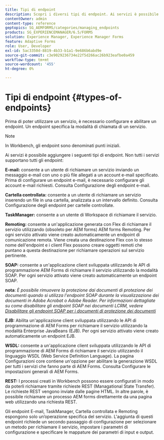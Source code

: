 ```yaml
---
title: Tipi di endpoint
description: Scopri i diversi tipi di endpoint. Ai servizi è possibile aggiungere diversi tipi di endpoint, ad esempio E-mail, Cartella controllata e molto altro ancora.
contentOwner: admin
content-type: reference
geptopics: SG_AEMFORMS/categories/managing_endpoints
products: SG_EXPERIENCEMANAGER/6.5/FORMS
solution: Experience Manager, Experience Manager Forms
feature: Adaptive Forms
role: User, Developer
exl-id: 5ac3350d-8819-4b33-b1a1-9e686b6abd9e
source-git-commit: c3e9029236734e22f5d266ac26b923eafbe0a459
workflow-type: tm+mt
source-wordcount: '455'
ht-degree: 0%

---
```


# Tipi di endpoint {#types-of-endpoints}

Prima di poter utilizzare un servizio, è necessario configurare e abilitare un endpoint. Un endpoint specifica la modalità di chiamata di un servizio.

>[!NOTE]
>
>In Workbench, gli endpoint sono denominati punti iniziali.

Ai servizi è possibile aggiungere i seguenti tipi di endpoint. Non tutti i servizi supportano tutti gli endpoint:

**E-mail:** consente a un utente di richiamare un servizio inviando un messaggio e-mail con uno o più file allegati a un account e-mail specificato. Prima di configurare un endpoint e-mail, è necessario configurare gli account e-mail richiesti. Consulta Configurazione degli endpoint e-mail.

**Cartella controllata:** consente a un utente di richiamare un servizio inserendo un file in una cartella, analizzata a un intervallo definito. Consulta Configurazione degli endpoint per cartelle controllate.

**TaskManager:** consente a un utente di Workspace di richiamare il servizio.

**Remoting:** consente a un&#39;applicazione generata con Flex di richiamare il servizio utilizzando (obsoleto per AEM forms) AEM forms Remoting. Per ogni servizio attivato viene creato automaticamente un endpoint di comunicazione remota. Viene creata una destinazione Flex con lo stesso nome dell&#39;endpoint e i client Flex possono creare oggetti remoti che puntano a questa destinazione per richiamare operazioni sul servizio pertinente.

**SOAP:** consente a un&#39;applicazione client sviluppata utilizzando le API di programmazione AEM Forms di richiamare il servizio utilizzando la modalità SOAP. Per ogni servizio attivato viene creato automaticamente un endpoint SOAP.

**nota**: *È possibile rimuovere la protezione dai documenti di protezione dei documenti quando si utilizza l&#39;endpoint SOAP durante la visualizzazione dei documenti in Adobe Acrobat o Adobe Reader. Per informazioni dettagliate su come disabilitare gli endpoint SOAP nei documenti LCRM, vedere [Disabilitare gli endpoint SOAP per i documenti di protezione dei documenti](/help/forms/using/admin-help/configuring-client-server-options.md#disable-soap-endpoints-for-document-security-documents)*

**EJB:** Abilita un&#39;applicazione client sviluppata utilizzando le API di programmazione di AEM Forms per richiamare il servizio utilizzando la modalità Enterprise JavaBeans (EJB). Per ogni servizio attivato viene creato automaticamente un endpoint EJB.

**WSDL:** consente a un&#39;applicazione client sviluppata utilizzando le API di programmazione di AEM Forms di richiamare il servizio utilizzando il linguaggio WSDL (Web Service Definition Language). La pagina Configurazioni core contiene un&#39;opzione per abilitare la generazione WSDL per tutti i servizi che fanno parte di AEM Forms. Consulta Configurare le impostazioni generali di AEM Forms.

**REST:** I processi creati in Workbench possono essere configurati in modo da poterli richiamare tramite richieste REST (Managational State Transfer). Le richieste REST vengono inviate dalle pagine HTML. In altre parole, è possibile richiamare un processo AEM forms direttamente da una pagina web utilizzando una richiesta REST.

Gli endpoint E-mail, TaskManager, Cartella controllata e Remoting espongono solo un’operazione specifica del servizio. L&#39;aggiunta di questi endpoint richiede un secondo passaggio di configurazione per selezionare un metodo per richiamare il servizio, impostare i parametri di configurazione e specificare le mappature dei parametri di input e output.
